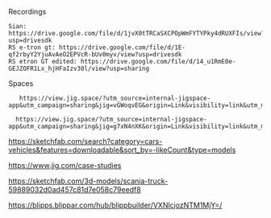 Recordings
```
Sian:  https://drive.google.com/file/d/1jvX0tTRCaSXCPOpWmFYTYPky4dRUXFIs/view?usp=drivesdk
RS e-tron gt: https://drive.google.com/file/d/1E-qf2rbyY2YjuAvAeO2EPVcR-bUv0myv/view?usp=drivesdk
RS etron GT edited: https://drive.google.com/file/d/14_u1RmE0e-GEJZOFR1Lx_hjHFaIzv30l/view?usp=sharing
```


Spaces

       https://view.jig.space/?utm_source=internal-jigspace-app&utm_campaign=sharing&jig=vGWoqvEG&origin=Link&visibility=link&utm_medium=Jig%20Shared&_branch_referrer=H4sIAAAAAAAAAz2QTW%2BCQBCGfw3clAWhhSakwVatBRMb1HIjfKwwArt0d0WXQ397lzTtHObyvsk8z9RC9PzJMFogzfwC1Zz3WYENbGSkZBTK2RTwGcMlMFyI5wE45NCCkP6U6GnOMlLUKcNnzBhm%2FpvNt8HfuJyGcUOFiJLRJTvp5ZFsxiSUzvawejyNmrU%2Bjjt0kcUH6l%2BaB8mkCA9HLkLOdrHt7UNOhwjZgpMkWm5Ze7oFwZ5o1nLYj2i6oC1edcqgAuJHE89VdGmnYK%2Bd%2Fw6VZqG4zhS8rtT8YfNJv4bV5h%2B6y4TaUPqmbSPHNhcucj1kech0HP37VwlIper0xpXbWv3gTO8%2F79ohTzQBAAA%3D&%24web_only=true&_branch_match_id=1440541380890290155

      https://view.jig.space/?utm_source=internal-jigspace-app&utm_campaign=sharing&jig=g7xN4nXK&origin=Link&visibility=link&utm_medium=Jig%20Shared&_branch_referrer=H4sIAAAAAAAAAz2Py26DMBBFvybsEig4BCpZFX2pFKiikkTskMEOTAE7sp0HLPrtNarau7ibOxqd02p9Uve23QPvVl%2FQrNSJ1MxmNuFUCqDLeVBLyShIVuuHCyiooAc94nmxykoSXrelZEcmJZP4Dak4%2BkugRJJ3Quu0mAKejWGVjt1UJOM63r1sDqH3eavVNE1Zp5%2F2%2FihHnez2SidKZjkKt4kSl9RBWvEifYxlf7hGEaXUI5Mzf194z5aQ0ADH6cxy1kM5GNDzgN%2BhWbhO3hIDbhkt3GxuH4gXyT%2FwQLRpoPgOIcf1Hd%2F1wgAhtHY91%2Fr%2B1QHemHNxVcbr1fgfxe0HzvTvwzABAAA%3D&%24web_only=true&_branch_match_id=1440260623984445232



https://sketchfab.com/search?category=cars-vehicles&features=downloadable&sort_by=-likeCount&type=models

https://www.jig.com/case-studies

https://sketchfab.com/3d-models/scania-truck-59889032d0ad457c81d7e058c79eedf8

https://blipps.blippar.com/hub/blippbuilder/VXNlcjozNTM1MjY=/
